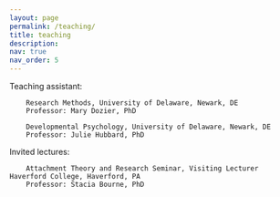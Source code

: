 ```yaml
---
layout: page
permalink: /teaching/
title: teaching
description:
nav: true
nav_order: 5
---
```


Teaching assistant:

        Research Methods, University of Delaware, Newark, DE
        Professor: Mary Dozier, PhD

        Developmental Psychology, University of Delaware, Newark, DE
        Professor: Julie Hubbard, PhD

Invited lectures:

        Attachment Theory and Research Seminar, Visiting Lecturer Haverford College, Haverford, PA
        Professor: Stacia Bourne, PhD
